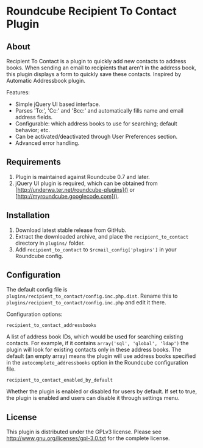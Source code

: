 # Roundcube Recipient To Contact Plugin

## About

Recipient To Contact is a plugin to quickly add new contacts to address books. When sending an email to recipients that aren't in the address book, this plugin displays a form to quickly save these contacts. Inspired by Automatic Addressbook plugin.

Features:

 * Simple jQuery UI based interface.
 * Parses 'To:', 'Cc:' and 'Bcc:' and automatically fills name and email address fields.
 * Configurable: which address books to use for searching; default behavior; etc.
 * Can be activated/deactivated through User Preferences section.
 * Advanced error handling.

## Requirements

1. Plugin is maintained against Roundcube 0.7 and later.
2. jQuery UI plugin is required, which can be obtained from [http://underwa.ter.net/roundcube-plugins]() or [http://myroundcube.googlecode.com]().

## Installation

1. Download latest stable release from GitHub.
2. Extract the downloaded archive, and place the `recipient_to_contact` directory in `plugins/` folder.
3. Add `recipient_to_contact` to `$rcmail_config['plugins']` in your Roundcube config.

## Configuration

The default config file is `plugins/recipient_to_contact/config.inc.php.dist`.
Rename this to `plugins/recipient_to_contact/config.inc.php` and edit it there.

Configuration options:

`recipient_to_contact_addressbooks`

A list of address book IDs, which would be used for searching existing contacts. For example, if it contains `array('sql', 'global', 'ldap')` the plugin will look for existing contacts only in these address books. The default (an empty array) means the plugin will use address books specified in the `autocomplete_addressbooks` option in the Roundcube configuration file.

`recipient_to_contact_enabled_by_default`

Whether the plugin is enabled or disabled for users by default. If set to true, the plugin is enabled and users can disable it through settings menu.

## License

This plugin is distributed under the GPLv3 license. Please see http://www.gnu.org/licenses/gpl-3.0.txt for the complete license.
